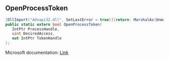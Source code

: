## OpenProcessToken

```csharp
[DllImport("Advapi32.dll", SetLastError = true)][return: MarshalAs(UnmanagedType.Bool)]
public static extern bool OpenProcessToken(
   IntPtr ProcessHandle,
   uint DesiredAccess,
   out IntPtr TokenHandle
);
```

Microsoft documentation: [Link](https://docs.microsoft.com/en-us/windows/win32/api/processthreadsapi/nf-processthreadsapi-openprocesstoken)
